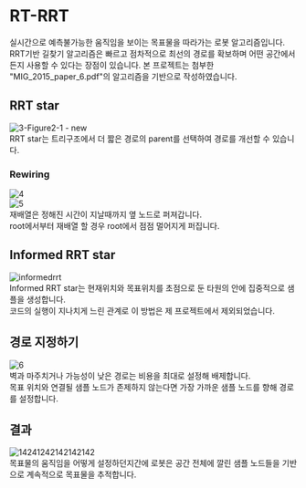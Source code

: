 # RT-RRT
실시간으로 예측불가능한 움직임을 보이는 목표물을 따라가는 로봇 알고리즘입니다.  
RRT기반 길찾기 알고리즘은 빠르고 점차적으로 최선의 경로를 확보하며 어떤 공간에서든지 사용할 수 있다는 장점이 있습니다.
본 프로젝트는 첨부한 "MIG_2015_paper_6.pdf"의 알고리즘을 기반으로 작성하였습니다.
## RRT star
![3-Figure2-1 - new](https://user-images.githubusercontent.com/49792776/83969472-2ba21b80-a90b-11ea-937d-8f5dfb7c3362.png)  
RRT star는 트리구조에서 더 짧은 경로의 parent를 선택하여 경로를 개선할 수 있습니다.  
### Rewiring
![4](https://user-images.githubusercontent.com/49792776/83969987-fc40de00-a90d-11ea-984a-9b60e85ee100.PNG)  
![5](https://user-images.githubusercontent.com/49792776/83969995-0662dc80-a90e-11ea-84dd-1042f64ba847.PNG)  
재배열은 정해진 시간이 지날때까지 옆 노드로 퍼져갑니다.  
root에서부터 재배열 할 경우 root에서 점점 멀어지게 퍼집니다.  
## Informed RRT star
![informedrrt](https://user-images.githubusercontent.com/49792776/83969712-707a8200-a90c-11ea-91a1-756242717796.PNG)  
Informed RRT star는 현재위치와 목표위치를 초점으로 둔 타원의 안에 집중적으로 샘플을 생성합니다.  
코드의 실행이 지나치게 느린 관계로 이 방법은 제 프로젝트에서 제외되었습니다.
## 경로 지정하기
![6](https://user-images.githubusercontent.com/49792776/83970270-cb61a880-a90f-11ea-88a2-b1d52bec57d0.PNG)  
벽과 마주치거나 가능성이 낮은 경로는 비용을 최대로 설정해 배제합니다.  
목표 위치와 연결될 샘플 노드가 존제하지 않는다면 가장 가까운 샘플 노드를 향해 경로를 설정합니다.  
## 결과
![14241242142142142](https://user-images.githubusercontent.com/49792776/83970376-665a8280-a910-11ea-95c3-d4b8ff5df18f.PNG)  
목표물의 움직임을 어떻게 설정하던지간에 로봇은 공간 전체에 깔린 샘플 노드들을 기반으로 계속적으로 목표물을 추적합니다.  

